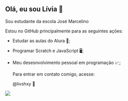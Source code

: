 ## Olá, eu sou Lívia 🤎
Sou estudante da escola José Marcelino

Estou no GitHub principalmente para as seguintes ações:

- Estudar as aulas do Alura 📝;
- Programar Scratch e JavaScript 🖥️;
- Meu desesnvolvimento pessoal em programação 📈;

  Para entrar em contato comigo, acesse:
  
  @livshxy 📸
  
![](https://giffiles.alphacoders.com/716/71687.gif)
